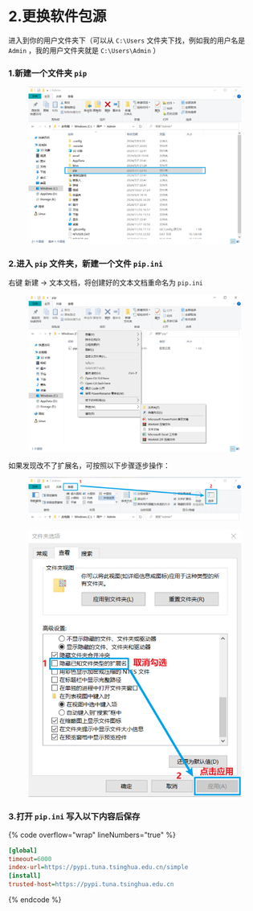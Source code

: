 # 2.更换软件包源

进入到你的用户文件夹下（可以从 `C:\Users` 文件夹下找，例如我的用户名是 `Admin` ，我的用户文件夹就是 `C:\Users\Admin` ）

### 1.新建一个文件夹 `pip`

<figure><img src="../.gitbook/assets/Snipaste_2024-11-17_11-13-07.png" alt=""><figcaption></figcaption></figure>

### 2.进入 `pip` 文件夹，新建一个文件 `pip.ini`

右键 新建 -> 文本文档，将创建好的文本文档重命名为 `pip.ini`

<figure><img src="../.gitbook/assets/image.png" alt=""><figcaption></figcaption></figure>

如果发现改不了扩展名，可按照以下步骤逐步操作：

<figure><img src="../.gitbook/assets/Snipaste_2024-11-16_21-39-54.png" alt=""><figcaption></figcaption></figure>

<figure><img src="../.gitbook/assets/Snipaste_2024-11-17_11-22-07.png" alt=""><figcaption></figcaption></figure>

### 3.打开 `pip.ini` 写入以下内容后保存

{% code overflow="wrap" lineNumbers="true" %}
```ini
[global]
timeout=6000
index-url=https://pypi.tuna.tsinghua.edu.cn/simple
[install]
trusted-host=https://pypi.tuna.tsinghua.edu.cn
```
{% endcode %}

